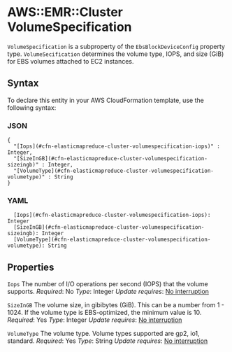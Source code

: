 # AWS::EMR::Cluster VolumeSpecification<a name="aws-properties-elasticmapreduce-cluster-volumespecification"></a>

`VolumeSpecification` is a subproperty of the `EbsBlockDeviceConfig` property type\. `VolumeSecification` determines the volume type, IOPS, and size \(GiB\) for EBS volumes attached to EC2 instances\.

## Syntax<a name="aws-properties-elasticmapreduce-cluster-volumespecification-syntax"></a>

To declare this entity in your AWS CloudFormation template, use the following syntax:

### JSON<a name="aws-properties-elasticmapreduce-cluster-volumespecification-syntax.json"></a>

```
{
  "[Iops](#cfn-elasticmapreduce-cluster-volumespecification-iops)" : Integer,
  "[SizeInGB](#cfn-elasticmapreduce-cluster-volumespecification-sizeingb)" : Integer,
  "[VolumeType](#cfn-elasticmapreduce-cluster-volumespecification-volumetype)" : String
}
```

### YAML<a name="aws-properties-elasticmapreduce-cluster-volumespecification-syntax.yaml"></a>

```
  [Iops](#cfn-elasticmapreduce-cluster-volumespecification-iops): Integer
  [SizeInGB](#cfn-elasticmapreduce-cluster-volumespecification-sizeingb): Integer
  [VolumeType](#cfn-elasticmapreduce-cluster-volumespecification-volumetype): String
```

## Properties<a name="aws-properties-elasticmapreduce-cluster-volumespecification-properties"></a>

`Iops`  <a name="cfn-elasticmapreduce-cluster-volumespecification-iops"></a>
The number of I/O operations per second \(IOPS\) that the volume supports\.
*Required*: No
*Type*: Integer
*Update requires*: [No interruption](https://docs.aws.amazon.com/AWSCloudFormation/latest/UserGuide/using-cfn-updating-stacks-update-behaviors.html#update-no-interrupt)

`SizeInGB`  <a name="cfn-elasticmapreduce-cluster-volumespecification-sizeingb"></a>
The volume size, in gibibytes \(GiB\)\. This can be a number from 1 \- 1024\. If the volume type is EBS\-optimized, the minimum value is 10\.
*Required*: Yes
*Type*: Integer
*Update requires*: [No interruption](https://docs.aws.amazon.com/AWSCloudFormation/latest/UserGuide/using-cfn-updating-stacks-update-behaviors.html#update-no-interrupt)

`VolumeType`  <a name="cfn-elasticmapreduce-cluster-volumespecification-volumetype"></a>
The volume type\. Volume types supported are gp2, io1, standard\.
*Required*: Yes
*Type*: String
*Update requires*: [No interruption](https://docs.aws.amazon.com/AWSCloudFormation/latest/UserGuide/using-cfn-updating-stacks-update-behaviors.html#update-no-interrupt)
